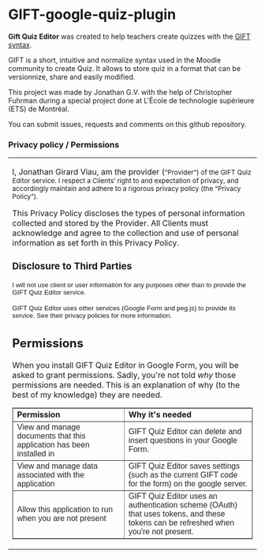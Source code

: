 # GIFT-google-quiz-plugin
<b>Gift Quiz Editor</b> was created to help teachers create quizzes with the <a href="https://docs.moodle.org/23/en/GIFT_format#UTF-8_encoding">GIFT syntax</a>.
</p>
<p>GIFT is a short, intuitive and normalize syntax used in the Moodle community to create Quiz.
It allows to store quiz in a format that can be versionnize, share and easily modified.</p>
<p>
This project was made by Jonathan G.V. with the help of Christopher Fuhrman during a special project done at L'École de technologie supérieure (ETS) de Montréal.

You can submit issues, requests and comments on this github repository.

<body id="body" class=" en">
<h3 xmlns="http://www.w3.org/1999/xhtml" id="sites-page-title-header" style="" align="left">
<span id="sites-page-title" dir="ltr" tabindex="-1" style="outline: none">Privacy policy / Permissions</span>
</h3>
<div id="sites-canvas-main" class="sites-canvas-main">
<div id="sites-canvas-main-content">
<table xmlns="http://www.w3.org/1999/xhtml" cellspacing="0" class="sites-layout-name-one-column sites-layout-hbox"><tbody><tr><td class="sites-layout-tile sites-tile-name-content-1"><div dir="ltr"><p>I, Jonathan Girard Viau, am the provider (<span style="font-size:10pt;background-color:transparent">“Provider”) </span><span style="font-size:10pt;background-color:transparent">of the GIFT Quiz Editor service. I respect a Clients’ right to and expectation of privacy, and accordingly maintain and adhere to a rigorous privacy policy (the “Privacy Policy”).</span></p>
<p>This Privacy Policy discloses the types of personal information collected and stored by the Provider. All Clients must acknowledge and agree to the collection and use of personal information as set forth in this Privacy Policy.</p>
<h3><a name="TOC-Disclosure-to-Third-Parties"></a>Disclosure to Third Parties</h3>
<p><span style="font-size:10pt;line-height:115%;font-family:Arial,sans-serif;background-image:initial;background-repeat:initial">I will not use client or
user information for any purposes other than to provide the GIFT Quiz Editor
service. </span></p>
<p><span style="font-size:10pt;line-height:115%;font-family:Arial,sans-serif;background-image:initial;background-repeat:initial">GIFT Quiz Editor uses other services (Google Form and peg.js) to provide its service. See their privacy policies for more information.</span></p>
<h2><a name="TOC-Permissions"></a>Permissions</h2>
<p>When you install GIFT Quiz Editor in Google Form, you will be asked to grant permissions. Sadly, you're not told <i>why </i>those permissions are needed. This is an explanation of why (to the best of my knowledge) they are needed.</p>
<table border="1" bordercolor="#888" cellspacing="0" style="border-collapse:collapse;border-color:rgb(136,136,136);border-width:1px">
<tbody>
<tr>
<td style="width:697px;height:15px"><b>Permission</b></td>
<td style="width:814px;height:15px"><b>Why it's needed</b></td>
</tr>
<tr>
<td style="width:697px;height:17px"><span style="color:rgb(38,38,38);font-family:arial regular,arial,sans-serif;line-height:18px">View and manage documents that this application has been installed in</span></td>
<td style="width:814px;height:17px"><span style="color:rgb(38,38,38);font-family:arial regular,arial,sans-serif;line-height:18px">GIFT Quiz Editor can delete and insert questions in your Google Form.</span></td>
</tr><tr><td><span style="color:rgb(38,38,38);font-family:arial regular,arial,sans-serif;line-height:18px">View and manage data associated with the application</span></td><td><span style="color:rgb(38,38,38);font-family:arial regular,arial,sans-serif;line-height:18px">GIFT Quiz Editor saves settings (such as the current GIFT code for the form) on the google server.</span></td></tr>
<tr>
<td style="width:697px;height:35px"><span style="color:rgb(38,38,38);font-family:arial regular,arial,sans-serif;line-height:18px">Allow this application to run when you are not present</span></td>
<td style="width:814px;height:35px"><font color="#262626" face="arial regular, arial, sans-serif"><span style="line-height:18px">GIFT Quiz Editor uses an authentication scheme (OAuth) that uses tokens, and these tokens can be refreshed when you're not present. </span></font></td>
</tr>
<tr>
</tr>
</tbody>
</table></div></td></tr></tbody></table>
</div>
</div>


</body>
